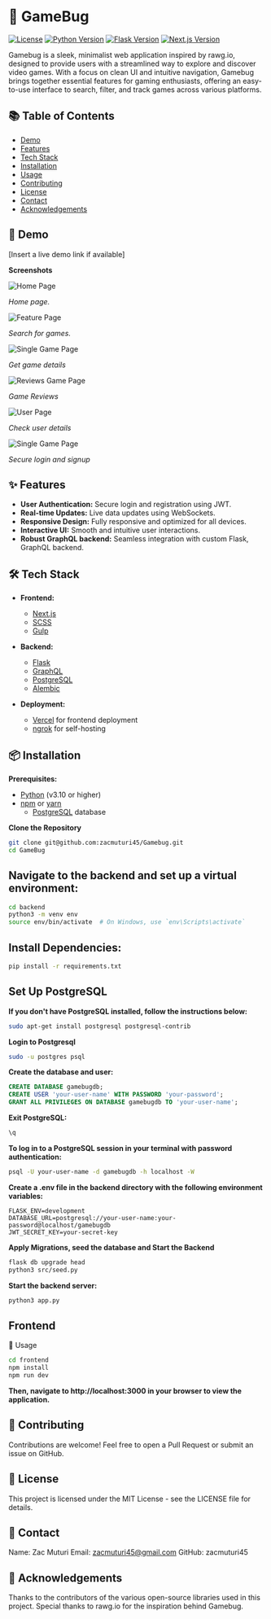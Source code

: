 # 🐞 GameBug

[![License](https://img.shields.io/badge/license-MIT-blue.svg)](../GameGo/LICENSE.txt)
[![Python Version](https://img.shields.io/badge/python-3.9.7-blue.svg)](https://www.python.org/)
[![Flask Version](https://img.shields.io/badge/flask-3.0.3-lightgrey.svg)](https://flask.palletsprojects.com/)
[![Next.js Version](https://img.shields.io/badge/next.js-14.2.3-black.svg)](https://nextjs.org/)


Gamebug is a sleek, minimalist web application inspired by rawg.io, designed to provide users with a streamlined way to explore and discover video games. With a focus on clean UI and intuitive navigation, Gamebug brings together essential features for gaming enthusiasts, offering an easy-to-use interface to search, filter, and track games across various platforms.

## 📚 Table of Contents

- [Demo](#demo)
- [Features](#features)
- [Tech Stack](#tech-stack)
- [Installation](#installation)
- [Usage](#usage)
- [Contributing](#contributing)
- [License](#license)
- [Contact](#contact)
- [Acknowledgements](#acknowledgements)

## 🚀 Demo

[Insert a live demo link if available]

**Screenshots**

![Home Page](frontend/public/images/gb1.png)

*Home page.*

![Feature Page](frontend/public/images/gb11.png)

*Search for games.*

![Single Game Page](frontend/public/images/gb2.png)

*Get game details*

![Reviews Game Page](frontend/public/images/gb4.png)

*Game Reviews*

![User Page](frontend/public/images/gb10.png)

*Check user details*

![Single Game Page](frontend/public/images/gb2.png)

*Secure login and signup*


## ✨ Features

- **User Authentication:** Secure login and registration using JWT.
- **Real-time Updates:** Live data updates using WebSockets.
- **Responsive Design:** Fully responsive and optimized for all devices.
- **Interactive UI:** Smooth and intuitive user interactions.
- **Robust GraphQL backend:** Seamless integration with custom Flask, GraphQL backend.

## 🛠 Tech Stack

- **Frontend:**
  - [Next.js](https://nextjs.org/)
  - [SCSS](https://sass-lang.com/) 
  - [Gulp](https://gulpjs.com/)

- **Backend:**
  - [Flask](https://flask.palletsprojects.com/)
  - [GraphQL](https://graphql.org/)
  - [PostgreSQL](https://www.postgresql.org/) 
  - [Alembic](https://alembic.sqlalchemy.org/) 

- **Deployment:**
  - [Vercel](https://vercel.com/) for frontend deployment
  - [ngrok](https://ngrok.com/) for self-hosting

## 📦 Installation

**Prerequisites:**

- [Python](https://www.python.org/) (v3.10 or higher)
- [npm](https://www.npmjs.com/) or [yarn](https://yarnpkg.com/)
  - [PostgreSQL](https://www.postgresql.org/) database

**Clone the Repository**

```bash
git clone git@github.com:zacmuturi45/Gamebug.git
cd GameBug
```


## Navigate to the backend and set up a virtual environment:

```bash
cd backend
python3 -m venv env
source env/bin/activate  # On Windows, use `env\Scripts\activate`
```

## Install Dependencies:

```bash
pip install -r requirements.txt
```

## Set Up PostgreSQL
**If you don't have PostgreSQL installed, follow the instructions below:**

```bash
sudo apt-get install postgresql postgresql-contrib
```

**Login to Postgresql**

```bash
sudo -u postgres psql
```
**Create the database and user:**

```sql
CREATE DATABASE gamebugdb;
CREATE USER 'your-user-name' WITH PASSWORD 'your-password';
GRANT ALL PRIVILEGES ON DATABASE gamebugdb TO 'your-user-name';
```
**Exit PostgreSQL:**

```sql
\q
```

**To log in to a PostgreSQL session in your terminal with password authentication:**
```bash
psql -U your-user-name -d gamebugdb -h localhost -W
```

**Create a .env file in the backend directory with the following environment variables:**
```
FLASK_ENV=development
DATABASE_URL=postgresql://your-user-name:your-password@localhost/gamebugdb
JWT_SECRET_KEY=your-secret-key
```

**Apply Migrations, seed the database and Start the Backend**

```bash
flask db upgrade head
python3 src/seed.py
```

**Start the backend server:**

```bash
python3 app.py
```
## Frontend
📖 Usage

```bash
cd frontend
npm install
npm run dev
```

**Then, navigate to http://localhost:3000 in your browser to view the application.**

## 🤝 Contributing
Contributions are welcome! Feel free to open a Pull Request or submit an issue on GitHub.

## 📝 License
This project is licensed under the MIT License - see the LICENSE file for details.

## 📧 Contact
Name: Zac Muturi
Email: zacmuturi45@gmail.com
GitHub: zacmuturi45

## 🌟 Acknowledgements
Thanks to the contributors of the various open-source libraries used in this project.
Special thanks to rawg.io for the inspiration behind Gamebug.
